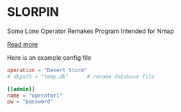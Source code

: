 # SLORPIN
Some Lone Operator Remakes Program Intended for Nmap

[Read more](https://gabrielfok.us/article/Creating-an-NMAP-Aggregator-with-Golang-Gin)

Here is an example config file
```toml
operation = "Desert Storm"
# dbpath = "temp.db"      # rename database file

[[admin]]
name = "operator1"
pw = "password"
```
